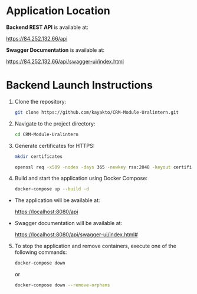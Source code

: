 # Application Location
<p><strong>Backend REST API</strong> is available at:</p>

<a>https://84.252.132.66/api</a>

<p><strong>Swagger Documentation</strong> is available at:</p>

<a>https://84.252.132.66/api/swagger-ui/index.html</a>

# Backend Launch Instructions
1. Clone the repository:
    ```bash
    git clone https://github.com/kayakto/CRM-Module-Uralintern.git
    ```
2. Navigate to the project directory:
    ```bash
    cd CRM-Module-Uralintern
    ```
3. Generate certificates for HTTPS:
   ```bash
   mkdir certificates
   ```
   ```bash
   openssl req -x509 -nodes -days 365 -newkey rsa:2048 -keyout certificates/bytebuilders-selfsigned.key -out certificates/bytebuilders-selfsigned.crt
   ```

4. Build and start the application using Docker Compose:
    ```bash
    docker-compose up --build -d
    ```
   
<ul>
    <li>
        <p>The application will be available at:</p>
        <a href="https://localhost:8080/api">https://localhost:8080/api</a>
    </li>
    <li>
        <p>Swagger documentation will be available at:</p>
        <a href="https://localhost:8080/api/swagger-ui/index.html#">https://localhost:8080/api/swagger-ui/index.html#</a>
    </li>
</ul>



5. To stop the application and remove containers, execute one of the following commands:

   ```bash
   docker-compose down
   ```
   or

   ```bash
   docker-compose down --remove-orphans
   ```

